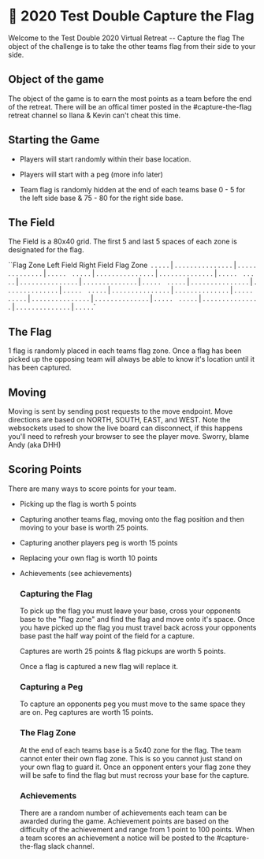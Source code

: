 # 💚 2020 Test Double Capture the Flag

Welcome to the Test Double 2020 Virtual Retreat -- Capture the flag
The object of the challenge is to take the other teams flag from their side to your side. 

## Object of the game

The object of the game is to earn the most points as a team before the end of the retreat. There will be an offical timer posted in the #capture-the-flag retreat channel so Ilana & Kevin can't cheat this time. 

## Starting the Game

* Players will start randomly within their base location. 

* Players will start with a peg (more info later)

* Team flag is randomly hidden at the end of each teams base 0 - 5 for the left side base & 75 - 80 for the right side base.

  

## The Field

The Field is a 80x40 grid. The first 5 and last 5 spaces of each zone is designated for the flag. 

``Flag Zone          Left Field                        Right Field         Flag Zone`
`. . . . . | . . . . . . . . . . . . . . . | . . . . . . . . . . . . . . | . . . . .` 
`. . . . . | . . . . . . . . . . . . . . . | . . . . . . . . . . . . . . | . . . . .` 
`. . . . . | . . . . . . . . . . . . . . . | . . . . . . . . . . . . . . | . . . . .` 
`. . . . . | . . . . . . . . . . . . . . . | . . . . . . . . . . . . . . | . . . . .` 
`. . . . . | . . . . . . . . . . . . . . . | . . . . . . . . . . . . . . | . . . . .` 
`. . . . . | . . . . . . . . . . . . . . . | . . . . . . . . . . . . . . | . . . . .` 
`. . . . . | . . . . . . . . . . . . . . . | . . . . . . . . . . . . . . | . . . . .` 

## The Flag

1 flag is randomly placed in each teams flag zone.  Once a flag has been picked up the opposing team will always be able to know it's location until it has been captured.  

## Moving

Moving is sent by sending post requests to the move endpoint. Move directions are based on NORTH, SOUTH, EAST, and WEST. Note the websockets used to show the live board can disconnect, if this happens you'll need to refresh your browser to see the player move.  Sworry, blame Andy (aka DHH)

## 



## Scoring Points

There are many ways to score points for your team. 

* Picking up the flag is worth 5 points

* Capturing another teams flag, moving onto the flag position and then moving to your base is worth 25 points. 

* Capturing another players peg is worth 15 points 

* Replacing your own flag is worth 10 points

* Achievements (see achievements)

  

  ### Capturing the Flag

  To pick up the flag you must leave your base, cross your opponents base to the "flag zone" and find the flag and move onto it's space. Once you have picked up the flag you must travel back across your opponents base past the half way point of the field for a capture.  

  

  Captures are worth 25 points & flag pickups are worth 5 points.  

  

  Once a flag is captured a new flag will replace it.

  

  ### Capturing a Peg

  To capture an opponents peg you must move to the same space they are on. Peg captures are worth 15 points. 

  

  ### The Flag Zone

  At the end of each teams base is a 5x40 zone for the flag.  The team cannot enter their own flag zone. This is so you cannot just stand on your own flag to guard it. Once an opponent enters your flag zone they will be safe to find the flag but must recross your base for the capture. 

  

  ### Achievements

  There are a random number of achievements each team can be awarded during the game.  Achievement points are based on the difficulty of the achievement and range from 1 point to 100 points. When a team scores an achievement a notice will be posted to the #capture-the-flag slack channel. 